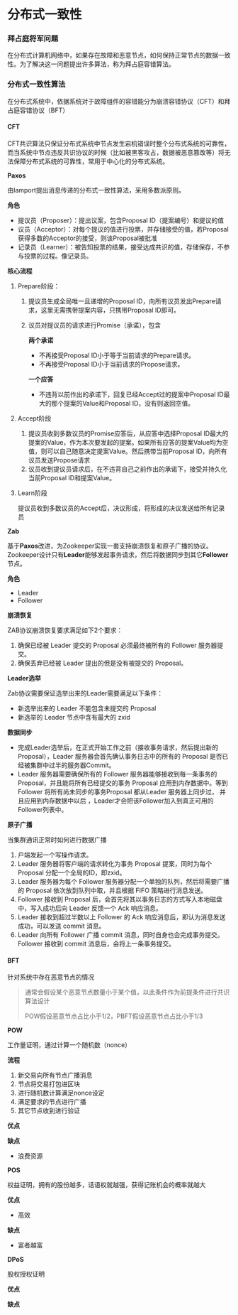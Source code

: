 # 分布式一致性

### 拜占庭将军问题

在分布式计算机网络中，如果存在故障和恶意节点，如何保持正常节点的数据一致性。为了解决这一问题提出许多算法，称为拜占庭容错算法。

### 分布式一致性算法

在分布式系统中，依据系统对于故障组件的容错能分为崩溃容错协议（CFT）和拜占庭容错协议（BFT）

#### CFT

CFT共识算法只保证分布式系统中节点发生宕机错误时整个分布式系统的可靠性，而当系统中节点违反共识协议的时候（比如被黑客攻占，数据被恶意篡改等）将无法保障分布式系统的可靠性，常用于中心化的分布式系统。

**Paxos**

由lamport提出消息传递的分布式一致性算法，采用多数派原则。

**角色**

* 提议员（Proposer）：提出议案，包含Proposal ID（提案编号）和提议的值
* 议员（Acceptor）：对每个提议的值进行投票，并存储接受的值，若Proposal获得多数的Acceptor的接受，则该Proposal被批准
* 记录员（Learner）：被告知投票的结果，接受达成共识的值，存储保存，不参与投票的过程。像记录员。

**核心流程**

1. Prepare阶段：
   1. 提议员生成全局唯一且递增的Proposal ID，向所有议员发出Prepare请求，这里无需携带提案内容，只携带Proposal ID即可。
   2.  议员对提议员的请求进行Promise（承诺），包含

       **两个承诺**

       * 不再接受Proposal ID小于等于当前请求的Prepare请求。
       * 不再接受Proposal ID小于当前请求的Propose请求。

       **一个应答**

       * 不违背以前作出的承诺下，回复已经Accept过的提案中Proposal ID最大的那个提案的Value和Proposal ID，没有则返回空值。
2. Accept阶段
   1. 提议员收到多数议员的Promise应答后，从应答中选择Proposal ID最大的提案的Value，作为本次要发起的提案。如果所有应答的提案Value均为空值，则可以自己随意决定提案Value。然后携带当前Proposal ID，向所有议员发送Propose请求
   2. 议员收到提议员请求后，在不违背自己之前作出的承诺下，接受并持久化当前Proposal ID和提案Value。
3.  Learn阶段

    提议员收到多数议员的Accept后，决议形成，将形成的决议发送给所有记录员

**Zab**

基于**Paxos**改进，为Zookeeper实现一套支持崩溃恢复和原子广播的协议。Zookeeper设计只有**Leader**能够发起事务请求，然后将数据同步到其它**Follower**节点。

**角色**

* Leader
* Follower

**崩溃恢复**

ZAB协议崩溃恢复要求满足如下2个要求：

1. 确保已经被 Leader 提交的 Proposal 必须最终被所有的 Follower 服务器提交。
2. 确保丢弃已经被 Leader 提出的但是没有被提交的 Proposal。

**Leader选举**

Zab协议需要保证选举出来的Leader需要满足以下条件：

* 新选举出来的 Leader 不能包含未提交的 Proposal
* 新选举的 Leader 节点中含有最大的 zxid

**数据同步**

* 完成Leader选举后，在正式开始工作之前（接收事务请求，然后提出新的Proposal），Leader 服务器会首先确认事务日志中的所有的 Proposal 是否已经被集群中过半的服务器Commit。
* Leader 服务器需要确保所有的 Follower 服务器能够接收到每一条事务的 Proposal，并且能将所有已经提交的事务 Proposal 应用到内存数据中。等到 Follower 将所有尚未同步的事务Proposal 都从Leader 服务器上同步过， 并且应用到内存数据中以后 ，Leader才会把该Follower加入到真正可用的Follower列表中。

**原子广播**

当集群通讯正常时如何进行数据广播

1. 户端发起一个写操作请求。
2. Leader 服务器将客户端的请求转化为事务 Proposal 提案，同时为每个 Proposal 分配一个全局的ID，即zxid。
3. Leader 服务器为每个 Follower 服务器分配一个单独的队列，然后将需要广播的 Proposal 依次放到队列中取，并且根据 FIFO 策略进行消息发送。
4. Follower 接收到 Proposal 后，会首先将其以事务日志的方式写入本地磁盘中，写入成功后向 Leader 反馈一个 Ack 响应消息。
5. Leader 接收到超过半数以上 Follower 的 Ack 响应消息后，即认为消息发送成功，可以发送 commit 消息。
6. Leader 向所有 Follower 广播 commit 消息，同时自身也会完成事务提交。Follower 接收到 commit 消息后，会将上一条事务提交。

#### BFT

针对系统中存在恶意节点的情况

> 通常会假设某个恶意节点数量小于某个值，以此条件作为前提条件进行共识算法设计
>
> POW假设恶意节点占比小于1/2，PBFT假设恶意节点占比小于1/3

**POW**

工作量证明，通过计算一个随机数（nonce）

**流程**

1. 新交易向所有节点广播消息
2. 节点将交易打包进区块
3. 进行随机数计算满足nonce设定
4. 满足要求的节点进行广播
5. 其它节点收到进行验证

**优点**

**缺点**

* 浪费资源

**POS**

权益证明，拥有的股份越多，话语权就越强，获得记账机会的概率就越大

**优点**

* 高效

**缺点**

* 富者越富

**DPoS**

股权授权证明

**优点**

**缺点**
